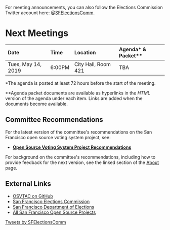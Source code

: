 For meeting announcements, you can also follow the Elections Commission
Twitter account here: [@SFElectionsComm](https://twitter.com/SFElectionsComm).


# Next Meetings

| Date                      | Time   | Location            | Agenda* & Packet** |
|:--------------------------|:-------|:--------------------|:-------------------|
| Tues, May 14, 2019        | 6:00PM | City Hall, Room 421 | TBA |

[next-agenda-html]: meetings/2019/2019-04-21/agenda
[next-agenda-pdf]: files/meetings/2019/2019-04-21/2019_04_21_OSVTAC_Agenda.pdf

\*The agenda is posted at least 72 hours before the start of the meeting.

\*\*Agenda packet documents are available as hyperlinks in the _HTML_ version of
the agenda under each item. Links are added when the documents become
available.


## Committee Recommendations

For the latest version of the committee's recommendations on the San Francisco
open source voting system project, see:

* [**Open Source Voting System Project Recommendations**][osvtac-recommendations]

For background on the committee's recommendations, including how to provide
feedback for the next version, see the linked section of the
[About](about#project-recommendations) page.


[osvtac-recommendations]: recommendations/index


## External Links

- [OSVTAC on GitHub](https://github.com/OSVTAC)
- [San Francisco Elections Commission](https://sfgov.org/electionscommission)
- [San Francisco Department of Elections](https://www.sfelections.org)
- [All San Francisco Open Source Projects](http://open.innovatesf.com)

<a class="twitter-timeline" data-width="360" data-height="600" data-theme="light" href="https://twitter.com/SFElectionsComm">
Tweets by SFElectionsComm</a>
<script async src="//platform.twitter.com/widgets.js" charset="utf-8">
</script>
